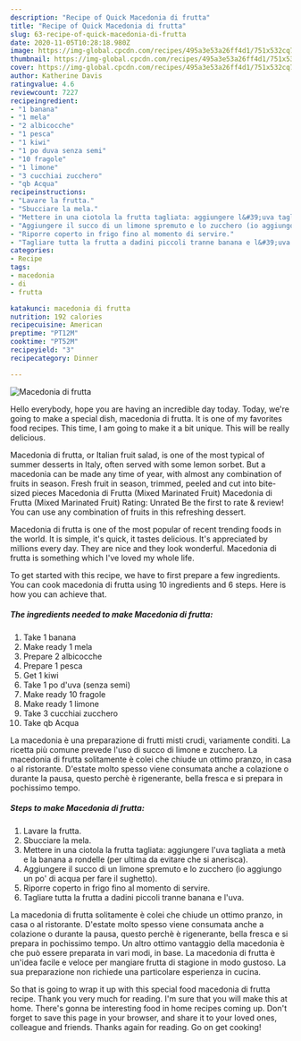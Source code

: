 ```yaml
---
description: "Recipe of Quick Macedonia di frutta"
title: "Recipe of Quick Macedonia di frutta"
slug: 63-recipe-of-quick-macedonia-di-frutta
date: 2020-11-05T10:28:18.980Z
image: https://img-global.cpcdn.com/recipes/495a3e53a26ff4d1/751x532cq70/macedonia-di-frutta-recipe-main-photo.jpg
thumbnail: https://img-global.cpcdn.com/recipes/495a3e53a26ff4d1/751x532cq70/macedonia-di-frutta-recipe-main-photo.jpg
cover: https://img-global.cpcdn.com/recipes/495a3e53a26ff4d1/751x532cq70/macedonia-di-frutta-recipe-main-photo.jpg
author: Katherine Davis
ratingvalue: 4.6
reviewcount: 7227
recipeingredient:
- "1 banana"
- "1 mela"
- "2 albicocche"
- "1 pesca"
- "1 kiwi"
- "1 po duva senza semi"
- "10 fragole"
- "1 limone"
- "3 cucchiai zucchero"
- "qb Acqua"
recipeinstructions:
- "Lavare la frutta."
- "Sbucciare la mela."
- "Mettere in una ciotola la frutta tagliata: aggiungere l&#39;uva tagliata a metà e la banana a rondelle (per ultima da evitare che si anerisca)."
- "Aggiungere il succo di un limone spremuto e lo zucchero (io aggiungo un po&#39; di acqua per fare il sughetto)."
- "Riporre coperto in frigo fino al momento di servire."
- "Tagliare tutta la frutta a dadini piccoli tranne banana e l&#39;uva."
categories:
- Recipe
tags:
- macedonia
- di
- frutta

katakunci: macedonia di frutta 
nutrition: 192 calories
recipecuisine: American
preptime: "PT12M"
cooktime: "PT52M"
recipeyield: "3"
recipecategory: Dinner

---
```



![Macedonia di frutta](https://img-global.cpcdn.com/recipes/495a3e53a26ff4d1/751x532cq70/macedonia-di-frutta-recipe-main-photo.jpg)

Hello everybody, hope you are having an incredible day today. Today, we're going to make a special dish, macedonia di frutta. It is one of my favorites food recipes. This time, I am going to make it a bit unique. This will be really delicious.

Macedonia di frutta, or Italian fruit salad, is one of the most typical of summer desserts in Italy, often served with some lemon sorbet. But a macedonia can be made any time of year, with almost any combination of fruits in season. Fresh fruit in season, trimmed, peeled and cut into bite-sized pieces Macedonia di Frutta (Mixed Marinated Fruit) Macedonia di Frutta (Mixed Marinated Fruit) Rating: Unrated Be the first to rate &amp; review! You can use any combination of fruits in this refreshing dessert.

Macedonia di frutta is one of the most popular of recent trending foods in the world. It is simple, it's quick, it tastes delicious. It's appreciated by millions every day. They are nice and they look wonderful. Macedonia di frutta is something which I've loved my whole life.


To get started with this recipe, we have to first prepare a few ingredients. You can cook macedonia di frutta using 10 ingredients and 6 steps. Here is how you can achieve that.

<!--inarticleads1-->

##### The ingredients needed to make Macedonia di frutta:

1. Take 1 banana
1. Make ready 1 mela
1. Prepare 2 albicocche
1. Prepare 1 pesca
1. Get 1 kiwi
1. Take 1 po d&#39;uva (senza semi)
1. Make ready 10 fragole
1. Make ready 1 limone
1. Take 3 cucchiai zucchero
1. Take qb Acqua


La macedonia è una preparazione di frutti misti crudi, variamente conditi. La ricetta più comune prevede l&#39;uso di succo di limone e zucchero. La macedonia di frutta solitamente è colei che chiude un ottimo pranzo, in casa o al ristorante. D&#39;estate molto spesso viene consumata anche a colazione o durante la pausa, questo perchè è rigenerante, bella fresca e si prepara in pochissimo tempo. 

<!--inarticleads2-->

##### Steps to make Macedonia di frutta:

1. Lavare la frutta.
1. Sbucciare la mela.
1. Mettere in una ciotola la frutta tagliata: aggiungere l&#39;uva tagliata a metà e la banana a rondelle (per ultima da evitare che si anerisca).
1. Aggiungere il succo di un limone spremuto e lo zucchero (io aggiungo un po&#39; di acqua per fare il sughetto).
1. Riporre coperto in frigo fino al momento di servire.
1. Tagliare tutta la frutta a dadini piccoli tranne banana e l&#39;uva.


La macedonia di frutta solitamente è colei che chiude un ottimo pranzo, in casa o al ristorante. D&#39;estate molto spesso viene consumata anche a colazione o durante la pausa, questo perchè è rigenerante, bella fresca e si prepara in pochissimo tempo. Un altro ottimo vantaggio della macedonia è che può essere preparata in vari modi, in base. La macedonia di frutta è un&#39;idea facile e veloce per mangiare frutta di stagione in modo gustoso. La sua preparazione non richiede una particolare esperienza in cucina. 

So that is going to wrap it up with this special food macedonia di frutta recipe. Thank you very much for reading. I'm sure that you will make this at home. There's gonna be interesting food in home recipes coming up. Don't forget to save this page in your browser, and share it to your loved ones, colleague and friends. Thanks again for reading. Go on get cooking!
